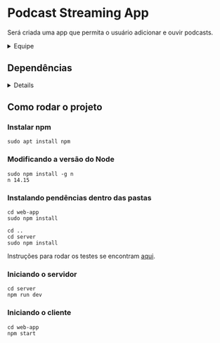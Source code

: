 # Podcast Streaming App  
  
Será criada uma app que permita o usuário adicionar e ouvir podcasts.

<details><summary> Equipe </summary>

Nome | Github | Email
-- | -- | --
Ednelson Luan Lourenço Cavalcanti | LuanCavalcanti07 | ellc@cin.ufpe.br
Hugo Alves Cardoso | HACardoso | hac@cin.ufpe.br
João Victor Belo Lopes Barreto | joaovictorbelo | jvblb@cin.ufpe.br
Lucas Mota Mendes | lmm3 | lmm3@cin.ufpe.br
Mateus Viégas Martins Farias | mattvie | mvmf@cin.ufpe.br
Ramon Jorge Valença Wanderley | ramonwanderley | rjvw@cin.ufpe.br
Romildo Juliano de Almeida Lira | romildojuliano | rjal@cin.ufpe.br

</details>

## Dependências

<details>

### Front-end

- React
- JavaScript e TypeScript
- Chakra-ui
- Figma

### Back-end

- Node.js
- Express
- Mocha
- JSON

### Testes

- Cucumber
- Supertest
- Protractor
- Selenium
- Webdriver Manager

</details>

## Como rodar o projeto

### Instalar npm

```
sudo apt install npm
```

### Modificando a versão do Node

```
sudo npm install -g n
n 14.15
```

### Instalando pendências dentro das pastas

```
cd web-app
sudo npm install

cd ..
cd server
sudo npm install
```

Instruções para rodar os testes se encontram [aqui](https://github.com/mattvie/ess-podcast-streaming/tree/master/test-acceptance).

### Iniciando o servidor

```
cd server
npm run dev
```

### Iniciando o cliente

```
cd web-app
npm start
```
